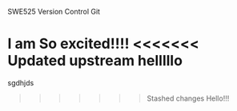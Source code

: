 SWE525 Version Control Git

I am So excited!!!!
<<<<<<< Updated upstream
helllllo
=======
sgdhjds
>>>>>>> Stashed changes
Hello!!!